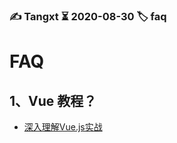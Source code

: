 ### ✍️ Tangxt ⏳ 2020-08-30 🏷️ faq

# FAQ

## 1、Vue 教程？

- [深入理解Vue.js实战](https://godbasin.github.io/vue-ebook/)